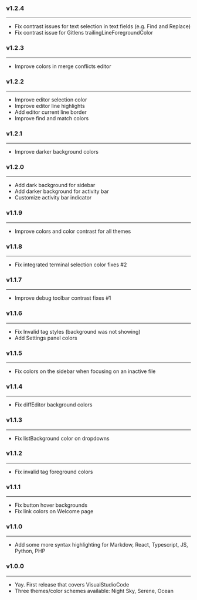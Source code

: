 ### v1.2.4

---

- Fix contrast issues for text selection in text fields (e.g. Find and Replace)
- Fix contrast issue for Gitlens trailingLineForegroundColor

### v1.2.3

---

- Improve colors in merge conflicts editor

### v1.2.2

---

- Improve editor selection color
- Improve editor line highlights
- Add editor current line border
- Improve find and match colors

### v1.2.1

---

- Improve darker background colors

### v1.2.0

---

- Add dark background for sidebar
- Add darker background for activity bar
- Customize activity bar indicator

### v1.1.9

---

- Improve colors and color contrast for all themes


### v1.1.8

---

- Fix integrated terminal selection color fixes #2

### v1.1.7

---

- Improve debug toolbar contrast fixes #1

### v1.1.6

---

- Fix Invalid tag styles (background was not showing)
- Add Settings panel colors

### v1.1.5

---

- Fix colors on the sidebar when focusing on an inactive file

### v1.1.4

---

- Fix diffEditor background colors

### v1.1.3

---

- Fix listBackground color on dropdowns

### v1.1.2

---

- Fix invalid tag foreground colors

### v1.1.1

---

- Fix button hover backgrounds
- Fix link colors on Welcome page

### v1.1.0

---

- Add some more syntax highlighting for Markdow, React, Typescript, JS, Python, PHP

### v1.0.0

---

- Yay. First release that covers VisualStudioCode
- Three themes/color schemes available: Night Sky, Serene, Ocean
